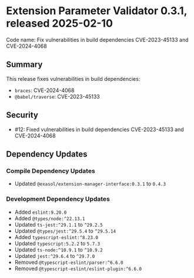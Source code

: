 # Extension Parameter Validator 0.3.1, released 2025-02-10

Code name: Fix vulnerabilities in build dependencies CVE-2023-45133 and CVE-2024-4068

## Summary

This release fixes vulnerabilities in build dependencies:

* `braces`: CVE-2024-4068
* `@babel/traverse`: CVE-2023-45133

## Security

* #12: Fixed vulnerabilities in build dependencies CVE-2023-45133 and CVE-2024-4068

## Dependency Updates

### Compile Dependency Updates

* Updated `@exasol/extension-manager-interface:0.3.1` to `0.4.3`

### Development Dependency Updates

* Added `eslint:9.20.0`
* Added `@types/node:^22.13.1`
* Updated `ts-jest:^29.1.1` to `^29.2.5`
* Updated `@types/jest:^29.5.4` to `^29.5.14`
* Added `typescript-eslint:^8.23.0`
* Updated `typescript:5.2.2` to `5.7.3`
* Updated `ts-node:^10.9.1` to `^10.9.2`
* Updated `jest:^29.6.4` to `^29.7.0`
* Removed `@typescript-eslint/parser:^6.6.0`
* Removed `@typescript-eslint/eslint-plugin:^6.6.0`
